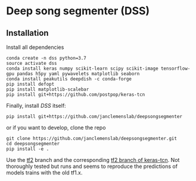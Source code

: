 # Deep song segmenter (DSS)

## Installation
Install all dependencies
```shell
conda create -n dss python=3.7
source activate dss
conda install keras numpy scikit-learn scipy scikit-image tensorflow-gpu pandas h5py yaml pywavelets matplotlib seaborn
conda install peakutils deepdish -c conda-forge
pip install defopt
pip install matplotlib-scalebar
pip install git+https://github.com/postpop/keras-tcn
```

Finally, install _DSS_ itself:
```shell
pip install git+https://github.com/janclemenslab/deepsongsegmenter
```
or if you want to develop, clone the repo
```shell
git clone https://github.com/janclemenslab/deepsongsegmenter.git
cd deepsongsegmenter
pip install -e .
```

Use the [tf2](https://github.com/janclemenslab/deepsongsegmenter/tree/tf2) branch and the corresponding [tf2 branch of keras-tcn](https://github.com/postpop/keras-tcn/tree/tf2). Not thoroughly tested but runs and seems to reproduce the predictions of models trains with the old tf1.x.